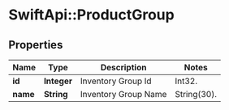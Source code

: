 # SwiftApi::ProductGroup

## Properties
Name | Type | Description | Notes
------------ | ------------- | ------------- | -------------
**id** | **Integer** | Inventory Group Id | Int32. | 
**name** | **String** | Inventory Group Name | String(30). | 


